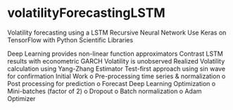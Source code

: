 # volatilityForecastingLSTM
Volatility forecasting using a LSTM Recursive Neural Network
Use Keras on TensorFlow with Python Scientific Libraries

Deep Learning provides non-linear function approximators
Contrast LSTM results with econometric GARCH
Volatility is unobserved
Realized Volatility calculation using Yang-Zhang Estimator
Test-first approach using sin wave for confirmation
Initial Work
    o Pre-processing time series & normalization
    o Post processing for prediction
    o Forecast
Deep Learning Optimization
    o Mini-batches (factor of 2)
    o Dropout
    o Batch normalization
    o Adam Optimizer
